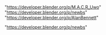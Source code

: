 "https://developer.blender.org/p/M.A.C.R_Uwo"
"https://developer.blender.org/p/newbs"
"https://developer.blender.org/p/AlanBennett"
 
"https://developer.blender.org/p/newbs"
 
